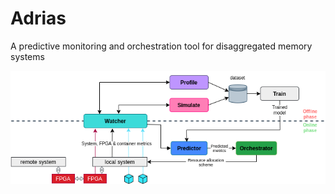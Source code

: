 # Adrias
A predictive monitoring and orchestration tool for disaggregated memory systems

![alt text](figures/overview.png)